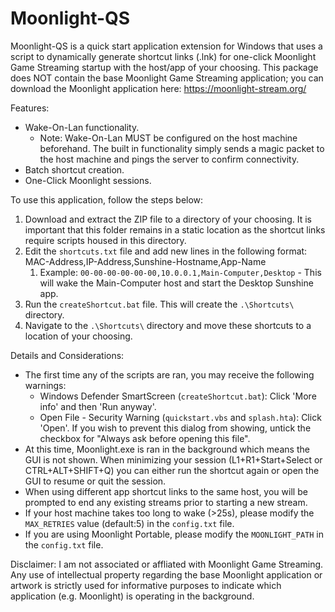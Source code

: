 # Moonlight-QS
Moonlight-QS is a quick start application extension for Windows that uses a script to dynamically generate shortcut links (.lnk) for one-click Moonlight Game Streaming startup with the host/app of your choosing. This package does NOT contain the base Moonlight Game Streaming application; you can download the Moonlight application here: https://moonlight-stream.org/

Features:
* Wake-On-Lan functionality.
  * Note: Wake-On-Lan MUST be configured on the host machine beforehand. The built in functionality simply sends a magic packet to the host machine and pings the server to confirm connectivity.
* Batch shortcut creation.
* One-Click Moonlight sessions.

To use this application, follow the steps below:

1. Download and extract the ZIP file to a directory of your choosing. It is important that this folder remains in a static location as the shortcut links require scripts housed in this directory.
2. Edit the `shortcuts.txt` file and add new lines in the following format: MAC-Address,IP-Address,Sunshine-Hostname,App-Name
   1. Example: `00-00-00-00-00-00,10.0.0.1,Main-Computer,Desktop` - This will wake the Main-Computer host and start the Desktop Sunshine app.
3. Run the `createShortcut.bat` file. This will create the `.\Shortcuts\` directory.
4. Navigate to the `.\Shortcuts\` directory and move these shortcuts to a location of your choosing.

Details and Considerations:
* The first time any of the scripts are ran, you may receive the following warnings:
  * Windows Defender SmartScreen (`createShortcut.bat`): Click 'More info' and then 'Run anyway'.
  * Open File - Security Warning (`quickstart.vbs` and `splash.hta`): Click 'Open'. If you wish to prevent this dialog from showing, untick the checkbox for "Always ask before opening this file".
* At this time, Moonlight.exe is ran in the background which means the GUI is not shown. When minimizing your session (L1+R1+Start+Select or CTRL+ALT+SHIFT+Q) you can either run the shortcut again or open the GUI to resume or quit the session.
* When using different app shortcut links to the same host, you will be prompted to end any existing streams prior to starting a new stream.
* If your host machine takes too long to wake (>25s), please modify the `MAX_RETRIES` value (default:5) in the `config.txt` file.
* If you are using Moonlight Portable, please modify the `MOONLIGHT_PATH` in the `config.txt` file.

Disclaimer: I am not associated or affliated with Moonlight Game Streaming. Any use of intellectual property regarding the base Moonlight application or artwork is strictly used for informative purposes to indicate which application (e.g. Moonlight) is operating in the background.
